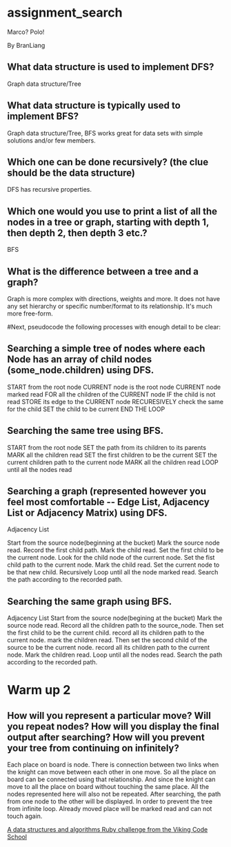 # assignment_search
Marco?  Polo!

By BranLiang

## What data structure is used to implement DFS?
Graph data structure/Tree
## What data structure is typically used to implement BFS?
Graph data structure/Tree, BFS works great for data sets with simple solutions and/or few members.
## Which one can be done recursively? (the clue should be the data structure)
DFS has recursive properties.
## Which one would you use to print a list of all the nodes in a tree or graph, starting with depth 1, then depth 2, then depth 3 etc.?
BFS
## What is the difference between a tree and a graph?
Graph is more complex with directions, weights and more. It does not have any set hierarchy or specific number/format to its relationship. It's much more free-form.


#Next, pseudocode the following processes with enough detail to be clear:
## Searching a simple tree of nodes where each Node has an array of child nodes (some_node.children) using DFS.
START from the root node
CURRENT node is the root node
CURRENT node marked read
FOR all the children of the CURRENT node
IF the child is not read
  STORE its edge to the CURRENT node
  RECURESIVELY check the same for the child
  SET the child to be current
END THE LOOP

## Searching the same tree using BFS.
START from the root node
SET the path from its children to its parents
MARK all the children read
SET the first children to be the current
SET the current children path to the current node
MARK all the children read
LOOP until all the nodes read

## Searching a graph (represented however you feel most comfortable -- Edge List, Adjacency List or Adjacency Matrix) using DFS.
Adjacency List

Start from the source node(beginning at the bucket)
Mark the source node read.
Record the first child path.
Mark the child read.
Set the first child to be the current node.
Look for the child node of the current node.
Set the fist child path to the current node.
Mark the child read.
Set the current node to be that new child.
Recursively Loop until all the node marked read.
Search the path according to the recorded path.

## Searching the same graph using BFS.
Adjacency List
Start from the source node(begining at the bucket)
Mark the source node read.
Record all the children path to the source_node.
Then set the first child to be the current child.
record all its children path to the current node.
mark the children read.
Then set the second child of the source to be the current node.
record all its children path to the current node.
Mark the children read.
Loop until all the nodes read.
Search the path according to the recorded path.

# Warm up 2

## How will you represent a particular move? Will you repeat nodes? How will you display the final output after searching? How will you prevent your tree from continuing on infinitely?
Each place on board is node. There is connection between two links when the knight can move between each other in one move. So all the place on board can be connected using that relationship. And since the knight can move to all the place on board without touching the same place. All the nodes represented here will also not be repeated. After searching, the path from one node to the other will be displayed. In order to prevent the tree from infinite loop. Already moved place will be marked read and can not touch again.

[A data structures and algorithms Ruby challenge from the Viking Code School](http://www.vikingcodeschool.com)
